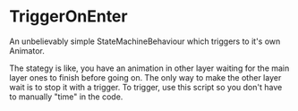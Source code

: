 # TriggerOnEnter

An unbelievably simple StateMachineBehaviour which triggers to it's own Animator.

The stategy is like, you have an animation in other layer waiting for the main layer ones to finish before going on. The only way to make the other layer wait is to stop it with a trigger. To trigger, use this script so you don't have to manually "time" in the code.